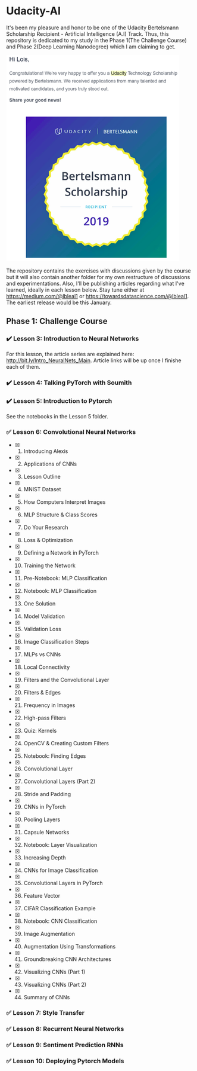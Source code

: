 # Udacity-AI

It's been my pleasure and honor to be one of the Udacity Bertelsmann Scholarship Recipient - Artificial Intelligence (A.I) Track. Thus, this repository is dedicated to my study in the Phase 1(The Challenge Course) and Phase 2(Deep Learning Nanodegree) which I am claiming to get. 

![Scholarship Badge](/assets/scholarship-badge.png)

The repository contains the exercises with discussions given by the course but it will also contain another folder for my own restructure of discussions and experimentations. Also, I'll be publishing articles regarding what I've learned, ideally in each lesson below. Stay tune either at https://medium.com/@lbleal1 or https://towardsdatascience.com/@lbleal1. The earliest release would be this January. 

## Phase 1: Challenge Course
### :heavy_check_mark: Lesson 3: Introduction to Neural Networks
For this lesson, the article series are explained here: http://bit.ly/Intro_NeuralNets_Main. Article links will be up once I finishe each of them.

### :heavy_check_mark: Lesson 4: Talking PyTorch with Soumith 

### :heavy_check_mark: Lesson 5: Introduction to Pytorch
See the notebooks in the Lesson 5 folder. 

### :white_check_mark: Lesson 6: Convolutional Neural Networks
- [x] 1. Introducing Alexis
- [x] 2. Applications of CNNs
- [x] 3. Lesson Outline
- [x] 4. MNIST Dataset
- [x] 5. How Computers Interpret Images
- [x] 6. MLP Structure & Class Scores
- [x] 7. Do Your Research
- [x] 8. Loss & Optimization
- [x] 9. Defining a Network in PyTorch
- [x] 10. Training the Network
- [x] 11. Pre-Notebook: MLP Classification
- [x] 12. Notebook: MLP Classification
- [x] 13. One Solution
- [x] 14. Model Validation
- [x] 15. Validation Loss
- [x] 16. Image Classification Steps
- [x] 17. MLPs vs CNNs
- [x] 18. Local Connectivity
- [x] 19. Filters and the Convolutional Layer
- [x] 20. Filters & Edges
- [x] 21. Frequency in Images
- [x] 22. High-pass Filters
- [x] 23. Quiz: Kernels
- [x] 24. OpenCV & Creating Custom Filters
- [x] 25. Notebook: Finding Edges
- [x] 26. Convolutional Layer
- [x] 27. Convolutional Layers (Part 2)
- [x] 28. Stride and Padding
- [x] 29. CNNs in PyTorch
- [x] 30. Pooling Layers
- [x] 31. Capsule Networks
- [x] 32. Notebook: Layer Visualization
- [x] 33. Increasing Depth
- [x] 34. CNNs for Image Classification
- [x] 35. Convolutional Layers in PyTorch
- [x] 36. Feature Vector
- [x] 37. CIFAR Classification Example
- [x] 38. Notebook: CNN Classification
- [x] 39. Image Augmentation
- [x] 40. Augmentation Using Transformations
- [x] 41. Groundbreaking CNN Architectures 
- [x] 42. Visualizing CNNs (Part 1)
- [x] 43. Visualizing CNNs (Part 2)
- [x] 44. Summary of CNNs

### :white_check_mark: Lesson 7: Style Transfer

### :white_check_mark: Lesson 8: Recurrent Neural Networks

### :white_check_mark: Lesson 9: Sentiment Prediction RNNs

### :white_check_mark: Lesson 10: Deploying Pytorch Models

